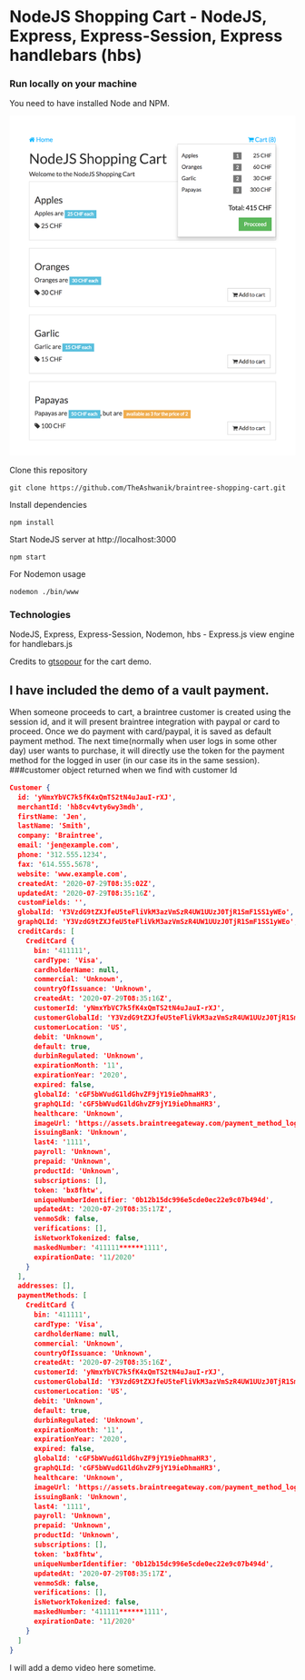 # NodeJS Shopping Cart - NodeJS, Express, Express-Session, Express handlebars (hbs)

### Run locally on your machine
You need to have installed Node and NPM.

![NodeJS Shopping Cart](/data/nodejs-cart-1.png?raw=true "NodeJS Shopping Cart")

Clone this repository
``` shell
git clone https://github.com/TheAshwanik/braintree-shopping-cart.git
```

Install dependencies
``` shell
npm install
```

Start NodeJS server at http://localhost:3000
``` shell
npm start
```

For Nodemon usage
``` shell
nodemon ./bin/www
```

### Technologies
NodeJS, Express, Express-Session, Nodemon, hbs - Express.js view engine for handlebars.js

Credits to [gtsopour](https://github.com/gtsopour/nodejs-shopping-cart) for the cart demo. 

## I have included the demo of a vault payment. 
When someone proceeds to cart, a braintree customer is created using the session id, and it will present braintree integration with paypal or card to proceed. 
Once we do payment with card/paypal, it is saved as default payment method.
The next time(normally when user logs in some other day) user wants to purchase, it will directly use the token for the payment method for the logged in user (in our case its in the same session).
###customer object returned when we find with customer Id
``` json
Customer {
  id: 'yNmxYbVC7k5fK4xQmTS2tN4uJauI-rXJ',
  merchantId: 'hb8cv4vty6wy3mdh',
  firstName: 'Jen',
  lastName: 'Smith',
  company: 'Braintree',
  email: 'jen@example.com',
  phone: '312.555.1234',
  fax: '614.555.5678',
  website: 'www.example.com',
  createdAt: '2020-07-29T08:35:02Z',
  updatedAt: '2020-07-29T08:35:16Z',
  customFields: '',
  globalId: 'Y3VzdG9tZXJfeU5teFliVkM3azVmSzR4UW1UUzJ0TjR1SmF1SS1yWEo',
  graphQLId: 'Y3VzdG9tZXJfeU5teFliVkM3azVmSzR4UW1UUzJ0TjR1SmF1SS1yWEo',
  creditCards: [
    CreditCard {
      bin: '411111',
      cardType: 'Visa',
      cardholderName: null,
      commercial: 'Unknown',
      countryOfIssuance: 'Unknown',
      createdAt: '2020-07-29T08:35:16Z',
      customerId: 'yNmxYbVC7k5fK4xQmTS2tN4uJauI-rXJ',
      customerGlobalId: 'Y3VzdG9tZXJfeU5teFliVkM3azVmSzR4UW1UUzJ0TjR1SmF1SS1yWEo',
      customerLocation: 'US',
      debit: 'Unknown',
      default: true,
      durbinRegulated: 'Unknown',
      expirationMonth: '11',
      expirationYear: '2020',
      expired: false,
      globalId: 'cGF5bWVudG1ldGhvZF9jY19ieDhmaHR3',
      graphQLId: 'cGF5bWVudG1ldGhvZF9jY19ieDhmaHR3',
      healthcare: 'Unknown',
      imageUrl: 'https://assets.braintreegateway.com/payment_method_logo/visa.png?environment=sandbox',
      issuingBank: 'Unknown',
      last4: '1111',
      payroll: 'Unknown',
      prepaid: 'Unknown',
      productId: 'Unknown',
      subscriptions: [],
      token: 'bx8fhtw',
      uniqueNumberIdentifier: '0b12b15dc996e5cde0ec22e9c07b494d',
      updatedAt: '2020-07-29T08:35:17Z',
      venmoSdk: false,
      verifications: [],
      isNetworkTokenized: false,
      maskedNumber: '411111******1111',
      expirationDate: '11/2020'
    }
  ],
  addresses: [],
  paymentMethods: [
    CreditCard {
      bin: '411111',
      cardType: 'Visa',
      cardholderName: null,
      commercial: 'Unknown',
      countryOfIssuance: 'Unknown',
      createdAt: '2020-07-29T08:35:16Z',
      customerId: 'yNmxYbVC7k5fK4xQmTS2tN4uJauI-rXJ',
      customerGlobalId: 'Y3VzdG9tZXJfeU5teFliVkM3azVmSzR4UW1UUzJ0TjR1SmF1SS1yWEo',
      customerLocation: 'US',
      debit: 'Unknown',
      default: true,
      durbinRegulated: 'Unknown',
      expirationMonth: '11',
      expirationYear: '2020',
      expired: false,
      globalId: 'cGF5bWVudG1ldGhvZF9jY19ieDhmaHR3',
      graphQLId: 'cGF5bWVudG1ldGhvZF9jY19ieDhmaHR3',
      healthcare: 'Unknown',
      imageUrl: 'https://assets.braintreegateway.com/payment_method_logo/visa.png?environment=sandbox',
      issuingBank: 'Unknown',
      last4: '1111',
      payroll: 'Unknown',
      prepaid: 'Unknown',
      productId: 'Unknown',
      subscriptions: [],
      token: 'bx8fhtw',
      uniqueNumberIdentifier: '0b12b15dc996e5cde0ec22e9c07b494d',
      updatedAt: '2020-07-29T08:35:17Z',
      venmoSdk: false,
      verifications: [],
      isNetworkTokenized: false,
      maskedNumber: '411111******1111',
      expirationDate: '11/2020'
    }
  ]
}


```

I will add a demo video here sometime.

